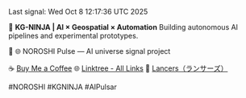 Last signal: Wed Oct  8 12:17:36 UTC 2025

🚀 **KG-NINJA | AI × Geospatial × Automation**
Building autonomous AI pipelines and experimental prototypes.

📝 🌐 NOROSHI Pulse — AI universe signal project

☕ [Buy Me a Coffee](https://www.buymeacoffee.com/kgninja)
🌐 [Linktree - All Links](https://linktr.ee/kgkk)
💼 [Lancers（ランサーズ）](https://www.lancers.jp/profile/KGKGKG)

#NOROSHI #KGNINJA #AIPulsar
